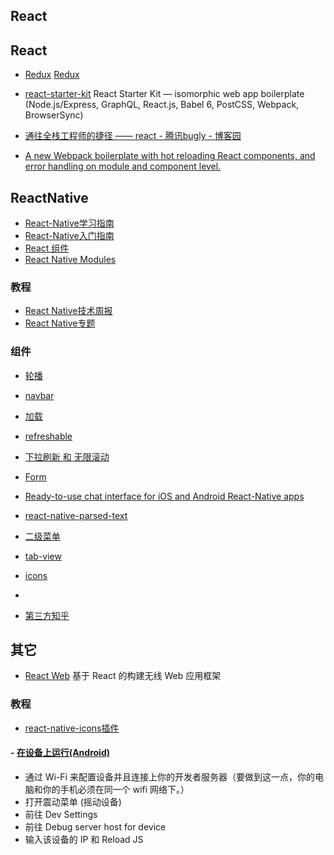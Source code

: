 ## React


## React

- [Redux](http://cn.redux.js.org/) [Redux](http://camsong.github.io/redux-in-chinese/)

- [react-starter-kit](https://github.com/kriasoft/react-starter-kit) React Starter Kit — isomorphic web app boilerplate (Node.js/Express, GraphQL, React.js, Babel 6, PostCSS, Webpack, BrowserSync)
- [通往全栈工程师的捷径 —— react - 腾讯bugly - 博客园](http://www.cnblogs.com/bugly/p/4988842.html)
- [A new Webpack boilerplate with hot reloading React components, and error handling on module and component level.](https://github.com/gaearon/react-transform-boilerplate)

## ReactNative

- [React-Native学习指南](https://github.com/ele828/react-native-guide)
- [React-Native入门指南](https://github.com/vczero/react-native-lesson)
- [React 组件](https://react.parts/native)
- [React Native Modules](http://reactnativemodules.com/)

### 教程

- [React Native技术周报](http://www.lcode.org/category/react-native-zong/react-native%E6%8A%80%E6%9C%AF%E5%91%A8%E6%8A%A5/)
- [React Native专题](http://www.lcode.org/react-native/)

### 组件

- [轮播](https://github.com/leecade/react-native-swiper)
- [navbar](https://github.com/react-native-fellowship/react-native-navbar)
- [加载](https://github.com/FaridSafi/react-native-gifted-spinner)
- [refreshable](https://github.com/jsdf/react-native-refreshable-listview)
- [下拉刷新 和 无限滚动](https://github.com/FaridSafi/react-native-gifted-listview)
- [Form](https://github.com/FaridSafi/react-native-gifted-form)
- [Ready-to-use chat interface for iOS and Android React-Native apps](https://github.com/FaridSafi/react-native-gifted-messenger)
- [react-native-parsed-text](https://github.com/taskrabbit/react-native-parsed-text)
- [二级菜单](https://github.com/vczero/react-native-tab-menu)
- [tab-view](https://github.com/brentvatne/react-native-scrollable-tab-view)
- [icons](https://github.com/oblador/react-native-vector-icons)
- [](https://github.com/aksonov/react-native-tableview)

- [第三方知乎](https://github.com/race604/ZhiHuDaily-React-Native)


## 其它

- [React Web](https://github.com/taobaofed/react-web) 基于 React 的构建无线 Web 应用框架

### 教程

- [react-native-icons插件](http://blog.csdn.net/itfootball/article/details/48710827)

#### - [在设备上运行(Android)](http://wiki.jikexueyuan.com/project/react-native/RunningOnDeviceAndroid.html)

- 通过 Wi-Fi 来配置设备并且连接上你的开发者服务器（要做到这一点，你的电脑和你的手机必须在同一个 wifi 网络下。）
- 打开震动菜单 (摇动设备)
- 前往 Dev Settings
- 前往 Debug server host for device
- 输入该设备的 IP 和 Reload JS


